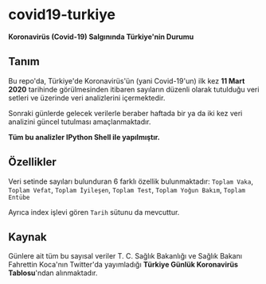 # covid19-turkiye

**Koronavirüs (Covid-19) Salgınında Türkiye'nin Durumu**

## Tanım

Bu repo'da, Türkiye'de Koronavirüs'ün (yani Covid-19'un) ilk kez **11 Mart 2020** tarihinde görülmesinden itibaren sayıların düzenli olarak tutulduğu veri setleri ve üzerinde veri analizlerini içermektedir.

Sonraki günlerde gelecek verilerle beraber haftada bir ya da iki kez veri analizini güncel tutulması amaçlanmaktadır.

**Tüm bu analizler IPython Shell ile yapılmıştır.**

## Özellikler

Veri setinde sayıları bulunduran 6 farklı özellik bulunmaktadır: `Toplam Vaka`, `Toplam Vefat`, `Toplam İyileşen`, `Toplam Test`, `Toplam Yoğun Bakım`, `Toplam Entübe`

Ayrıca index işlevi gören `Tarih` sütunu da mevcuttur.

## Kaynak

Günlere ait tüm bu sayısal veriler T. C. Sağlık Bakanlığı ve Sağlık Bakanı Fahrettin Koca'nın Twitter'da yayımladığı **Türkiye Günlük Koronavirüs Tablosu**'ndan alınmaktadır.
